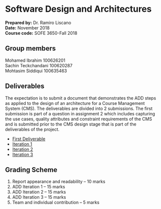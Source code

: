 # Software Design and Architectures
**Prepared by:** Dr. Ramiro Liscano <br>
**Date:** November 2018 <br>
**Course code:** SOFE 3650-Fall 2018


## Group members
Mohamed Ibrahim 100626201 <br>
Sachin Teckchandani 100620287 <br>
Mohtasim Siddiqui 100635463 <br>


## Deliverables
The expectation is to submit a document that demonstrates the ADD steps as applied to the design of
an architecture for a Course Management System (CMS). The deliverables are divided into 2
submissions. The first submission is part of a question in assignment 2 which includes capturing the
use cases, quality attributes and constraint requirements of the CMS and is submitted prior to the
CMS design stage that is part of the deliverables of the project.

* [First Deliverable](https://github.com/SOFE3650F18/project-group11/tree/master/First%20Deliverable)
* [Iteration 1](https://github.com/SOFE3650F18/project-group11/tree/master/Iteration%201)
* [Iteration 2](https://github.com/SOFE3650F18/project-group11/tree/master/Iteration%202)
* [Iteration 3](https://github.com/SOFE3650F18/project-group11/tree/master/Iteration%203)


## Grading Scheme
1. Report appearance and readability – 10 marks
2. ADD Iteration 1 – 15 marks
3. ADD Iteration 2 – 15 marks
4. ADD Iteration 3 – 15 marks
5. Team and individual contribution – 5 marks
